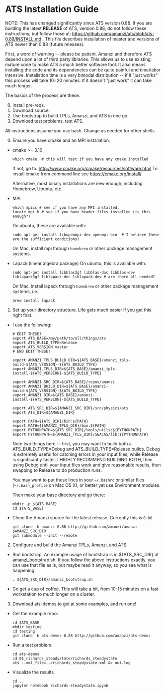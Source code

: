 ATS Installation Guide
==================================

NOTE: This has changed significantly since ATS version 0.88.  If you are building the latest **RELEASE** of ATS, version 0.88, do not follow these instructions, but follow those at: https://github.com/amanzi/ats/blob/ats-0.88/INSTALL.md .  This file describes installation of master and versions of ATS newer than 0.88 (future releases).

First, a word of warning -- please be patient.  Amanzi and therefore ATS depend upon a lot of third party libraries.  This allows us to use existing, mature code to make ATS a much better software tool.  It also means installing the code and its dependencies can be quite painful and time/labor intensive.  Installation time is a very bimodal distribution -- if it "just works" this process will take 10=20 minutes.  If it doesn't "just work" it can take much longer.

The basics of the process are these.

0. Install pre-reqs.
1. Download source.
2. Use bootstrap to build TPLs, Amanzi, and ATS in one go.
3. Download test problems, test ATS.

All instructions assume you use bash.  Change as needed for other shells.

0. Ensure you have cmake and an MPI installation.

  * cmake >= 3.10
    ```
    which cmake  # this will test if you have any cmake installed
    ``` 
    If not, go to: http://www.cmake.org/cmake/resources/software.html
    To install cmake from command line see https://cmake.org/install/
    
    Alternative, most binary installations are new enough, including Homebrew, Ubuntu, etc.
    
  * MPI
    ```
    which mpicc # see if you have any MPI installed.
    locate mpi.h # see if you have header files installed (is this enough?)
    ```
    On ubuntu, these are available with:
    ```
    sudo apt-get install libopenmpi-dev openmpi-bin  # I believe these are the sufficient conditions?
    ```
    On Mac, install mpi through ```homebrew``` or other package management systems.
    
  * Lapack (linear algebra package)
    On ubuntu, this is available with:
    ```
    sudo apt-get install libblas3gf libblas-doc libblas-dev liblapack3gf liblapack-doc liblapack-dev # are there all needed?
    ```
    On Mac, install lapack through ```homebrew``` or other package management systems, i.e.
    ```
    brew install lapack
    ```


1. Set up your directory structure.  Life gets much easier if you get this right first.

  * I use the following:
    ```
    # EDIT THESE!
    export ATS_BASE=/my/path/to/all/things/ats
    export ATS_BUILD_TYPE=Release
    export ATS_VERSION master
    # END EDIT THESE!

    export AMANZI_TPLS_BUILD_DIR=${ATS_BASE}/amanzi_tpls-build-${ATS_VERSION}-${ATS_BUILD_TYPE}
    export AMANZI_TPLS_DIR=${ATS_BASE}/amanzi_tpls-install-${ATS_VERSION}-${ATS_BUILD_TYPE}

    export AMANZI_SRC_DIR=${ATS_BASE}/repos/amanzi
    export AMANZI_BUILD_DIR=${ATS_BASE}/amanzi-build-${ATS_VERSION}-${ATS_BUILD_TYPE}
    export AMANZI_DIR=${ATS_BASE}/amanzi-install-${ATS_VERSION}-${ATS_BUILD_TYPE}

    export ATS_SRC_DIR=${AMANZI_SRC_DIR}/src/physics/ats
    export ATS_DIR=${AMANZI_DIR}

    export PATH=${ATS_DIR}/bin:${PATH}
    export PATH=${AMANZI_TPLS_DIR}/bin:${PATH}
    export PYTHONPATH=${ATS_SRC_DIR}/tools/utils:${PYTHONPATH}
    export PYTHONPATH=${AMANZI_TPLS_DIR}/SEACAS/lib:${PYTHONPATH}
    ```    

    Note two things here -- first, you may want to build both a ATS_BUILD_TYPE=Debug and ATS_BUILD_TYPE=Release builds.  Debug is extremely useful for catching errors in your input files, while Release is significantly faster.  I HIGHLY RECOMMEND BUILDING BOTH, then using Debug until your input files work and give reasonable results, then swapping to Release to do production runs.

    You may want to put these lines in your `~/.bashrc` or similar files (`~/.bash_profile` on Mac OS X), or better yet use Environment modules.

    Then make your base directory and go there:
    ```
    mkdir -p ${ATS_BASE}
    cd ${ATS_BASE}
    ```

  * Clone the Amanzi source for the latest release.  Currently this is ``0.88``
    ```
    git clone -b amanzi-0.88 http://github.com/amanzi/amanzi $AMANZI_SRC_DIR
    git submodule --init --remote
    ```

2. Configure and build the Amanzi TPLs, Amanzi, and ATS.

  * Run bootstrap.  An example usage of bootstrap is in ${ATS_SRC_DIR} at amanzi_bootstrap.sh.  If you follow the above instructions exactly, you can use that file as is, but maybe read it anyway, so you see what is happening.
    ```
    . ${ATS_SRC_DIR}/amanzi_bootstrap.sh
    ```

  * Go get a cup of coffee.  This will take a bit, from 10-15 minutes on a fast workstation to much longer on a cluster.

3. Download ats-demos to get at some examples, and run one!

  * Get the example repo:
    ```
    cd $ATS_BASE
    mkdir testing
    cd testing
    git clone -b ats-demos-0.88 http://github.com/amanzi/ats-demos
    ```

  * Run a test problem.
    ```
    cd ats-demos
    cd 01_richards_steadystate/richards_steadystate
    ats --xml_file=../richards_steadystate.xml &> out.log
    ```

  * Visualize the results
    ```
    cd ..    
    jupyter notebook richards-steadystate.ipynb
    ```
   
